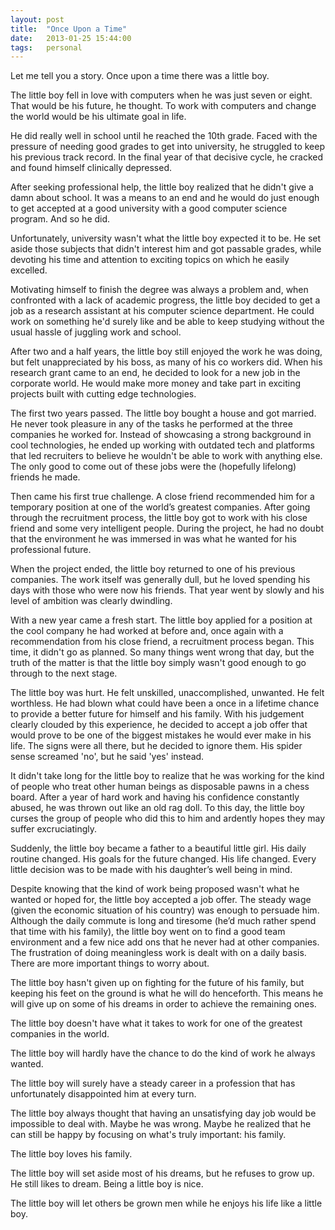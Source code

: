 ```yaml
---
layout: post
title:  "Once Upon a Time"
date:   2013-01-25 15:44:00
tags:   personal
---
```


Let me tell you a story. Once upon a time there was a little boy.

The little boy fell in love with computers when he was just seven or eight. That would be his future, he thought. To work with computers and change the world would be his ultimate goal in life.

He did really well in school until he reached the 10th grade. Faced with the pressure of needing good grades to get into university, he struggled to keep his previous track record. In the final year of that decisive cycle, he cracked and found himself clinically depressed.

After seeking professional help, the little boy realized that he didn't give a damn about school. It was a means to an end and he would do just enough to get accepted at a good university with a good computer science program. And so he did.

Unfortunately, university wasn't what the little boy expected it to be. He set aside those subjects that didn't interest him and got passable grades, while devoting his time and attention to exciting topics on which he easily excelled.

Motivating himself to finish the degree was always a problem and, when confronted with a lack of academic progress, the little boy decided to get a job as a research assistant at his computer science department. He could work on something he'd surely like and be able to keep studying without the usual hassle of juggling work and school.

After two and a half years, the little boy still enjoyed the work he was doing, but felt unappreciated by his boss, as many of his co workers did. When his research grant came to an end, he decided to look for a new job in the corporate world. He would make more money and take part in exciting projects built with cutting edge technologies.

The first two years passed. The little boy bought a house and got married. He never took pleasure in any of the tasks he performed at the three companies he worked for. Instead of showcasing a strong background in cool technologies, he ended up working with outdated tech and platforms that led recruiters to believe he wouldn't be able to work with anything else. The only good to come out of these jobs were the (hopefully lifelong) friends he made.

Then came his first true challenge. A close friend recommended him for a temporary position at one of the world’s greatest companies. After going through the recruitment process, the little boy got to work with his close friend and some very intelligent people. During the project, he had no doubt that the environment he was immersed in was what he wanted for his professional future.

When the project ended, the little boy returned to one of his previous companies. The work itself was generally dull, but he loved spending his days with those who were now his friends. That year went by slowly and his level of ambition was clearly dwindling.

With a new year came a fresh start. The little boy applied for a position at the cool company he had worked at before and, once again with a recommendation from his close friend, a recruitment process began. This time, it didn't go as planned. So many things went wrong that day, but the truth of the matter is that the little boy simply wasn't good enough to go through to the next stage.

The little boy was hurt. He felt unskilled, unaccomplished, unwanted. He felt worthless. He had blown what could have been a once in a lifetime chance to provide a better future for himself and his family. With his judgement clearly clouded by this experience, he decided to accept a job offer that would prove to be one of the biggest mistakes he would ever make in his life. The signs were all there, but he decided to ignore them. His spider sense screamed 'no', but he said 'yes' instead.

It didn't take long for the little boy to realize that he was working for the kind of people who treat other human beings as disposable pawns in a chess board. After a year of hard work and having his confidence constantly abused, he was thrown out like an old rag doll. To this day, the little boy curses the group of people who did this to him and ardently hopes they may suffer excruciatingly.

Suddenly, the little boy became a father to a beautiful little girl. His daily routine changed. His goals for the future changed. His life changed. Every little decision was to be made with his daughter’s well being in mind.

Despite knowing that the kind of work being proposed wasn't what he wanted or hoped for, the little boy accepted a job offer. The steady wage (given the economic situation of his country) was enough to persuade him. Although the daily commute is long and tiresome (he’d much rather spend that time with his family), the little boy went on to find a good team environment and a few nice add ons that he never had at other companies. The frustration of doing meaningless work is dealt with on a daily basis. There are more important things to worry about.

The little boy hasn't given up on fighting for the future of his family, but keeping his feet on the ground is what he will do henceforth. This means he will give up on some of his dreams in order to achieve the remaining ones.

The little boy doesn't have what it takes to work for one of the greatest companies in the world.

The little boy will hardly have the chance to do the kind of work he always wanted.

The little boy will surely have a steady career in a profession that has unfortunately disappointed him at every turn.

The little boy always thought that having an unsatisfying day job would be impossible to deal with. Maybe he was wrong. Maybe he realized that he can still be happy by focusing on what's truly important: his family.

The little boy loves his family.

The little boy will set aside most of his dreams, but he refuses to grow up. He still likes to dream. Being a little boy is nice.

The little boy will let others be grown men while he enjoys his life like a little boy.
